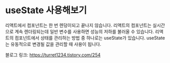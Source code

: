 # useState 사용해보기
리액트에서 컴포넌트는 한 번 렌덩이되고 끝나지 않습니다. 리액트의 컴포넌트는 실시간으로 계속 렌더링되는데 일반 변수를 사용하면 성능의 저하를 불러올 수 있습니다.
리액트의 컴포넌트에서 상태를 관리하는 방법 중 하나로는 useState가 있습니다.
useState는 유동적으로 변경될 값을 관리할 때 사용이 됩니다.

블로그 링크: https://turret1234.tistory.com/254